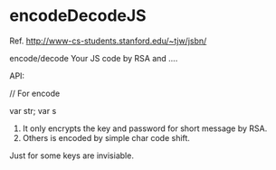 encodeDecodeJS
==============

Ref. http://www-cs-students.stanford.edu/~tjw/jsbn/

encode/decode Your JS code by RSA and .... 

API:

// For encode

var str;
var s

1. It only encrypts the key and password for short message by RSA.
2. Others is encoded by simple char code shift. 

Just for some keys are invisiable.
